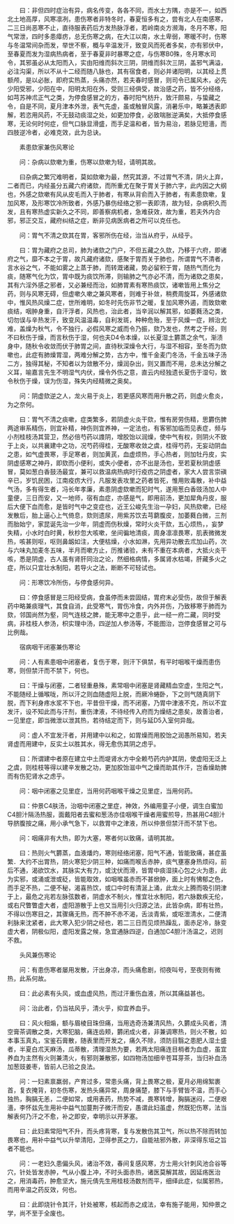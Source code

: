 <!-- { "loadSidebar": true } -->
　　曰：非但四时症治有异，病名传变，各各不同，而水土方隅，亦是不一，如西北土地高厚，风寒凛冽，患伤寒者非特冬时，春夏恒多有之，尝有北人在南感寒，二三日尚恶寒不止，直待服表药后方发热脉浮者，若岭南炎方濒海，冬月不寒，阳气常泄，四时多患瘴疠，总无伤寒之病，在大江以南，水土卑弱，寒暖不时，伤寒与冬温常间杂而发，举世不察，概与辛温发汗，致变风而死者多矣，亦有邪伏中，至春夏而发为湿病热病者，至于春夏非时暴寒之症，与伤寒B0殊，冬月寒水司令，其邪虽必从太阳而入，实由阳维而斜次三阴，阴维而斜次三阴，盖邪气满溢，必注沟渠，所以不从十二经而随八脉也，其有宿食者，则必并诸阳明，以其经上贯额颅，是以必胀，即府实热蒸，头痛亦然，若夫春时感冒，则司令已属风木，必先少阳受邪，少阳在中，阳明太阳在外，受则三经俱受，故治感之药，皆不分经络，如芎苏神朮正气之类，为停食感冒之的方，春时阳气枋升，致汗颇易，与蛰藏之令，自是不同，夏月津本外泄，表气先虚，虽或触冒风露，消暑乐中，略兼透表即解，若恣用风药，不无鼓动痰湿之处，如更加停食，必致喘胀逆满矣，大抵停食感寒，无论何时何症，但气口脉显滑盛，而手足温和者，皆为易治，若脉见短濇，而四肢逆冷者，必难克效，此为总诀。

　　素患欬家兼伤风寒论

　　问：杂病以欬嗽为重，伤寒以欬嗽为轻，请明其故。

　　曰杂病之繁冗难明者，莫如欬嗽为最，然究其源，不过胃气不清，阴火上弃，二者而已，内经虽分五藏六府诸欬，而所重尤在聚于胃关于肺六字，此内因之大纲也，外感之欬嗽有风从皮毛而入于肺者，有寒从背俞而入于肺者，有素患欬嗽，复加风寒，及形寒饮冷所致者，外感乃暴伤经络之邪一表即清，故为轻，杂病积久而发，且有寒热虚实新久之不同，即善察病机者，急难获效，故为重，若夫外内合邪，邪正交互，藏府纠结之症，断非见病医病者之所可以克任也。

　　问：胃气不清之欬其在胃，客邪所伤在经，治当从府乎，从经乎。

　　曰：胃为藏府之总司，肺为诸欬之门户，不但五藏之久欬，乃移于六府，即诸府之气，靡不本之于胃，故凡藏府诸欬，感聚于胃而关于肺也，所谓胃气不清者，言水谷之气，不能如雾之上蒸于肺，而转溉诸藏，势必留积于胃，随热气而化为痰，随寒气化为饮，胃中既为痰饮所滞，则输肺之气亦必不清，而为诸欬之患矣，其有六淫外感之邪者，又必兼经而治，如肺胃素有寒热痰饮，诸嗽皆用上焦分之药，则与风寒无碍，但虚嗽久嗽之兼风寒者，则难于补敛，稍费周旋耳，外感诸欬中，惟风热风燥二症，世所难明，如冬时先伤非节之暖，复加风寒外遏，而致欬嗽痰结，咽肿身重，自汗浮者，风热也，治此者，当辛润以解其邪，如萎蕤汤之类，切勿误与辛热发汗，致变风温温毒，自利发斑，种种危殆，至于风燥一症，辨治尤难，盖燥为秋气，令不独行，必假风寒之威而令乃振，欬乃发也，然考之于经，则不曰秋伤于燥，而言秋伤于湿，何也夫D4令本燥，以长夏湿土欝蒸之余气，渐渍身中，随秋令收敛而伏于肺胃之间，直待秋深燥令大行，与湿不相容，至冬而为欬嗽也，此症有肺燥胃湿，两难分解之势，古方中，惟千金麦门冬汤，千金五味子汤二方，独得其秘，不知者以为敛散不分，燥润杂出，则又置而不用，总未达分解之义耳，喻嘉言先生不明湿气内伏，燥令外伤之意，直云内经独遗长夏伤于湿句，致令秋伤于燥，误为伤湿，殊失内经精微之奥矣。

　　问：阴虚欬逆之人，龙火易于炎上，若更感风寒而用升散之药，则虚火愈炎，为之奈何。

　　曰：胃气不清之痰嗽，症类繁多，若阴虚火炎干欬，惟有房劳伤精，思欝伤脾两途审系精伤，则宜补精，神伤则宜养神，一定法也，有客邪加临而见表症，频与小剂桂枝汤其营卫，然必倍芍药以謢阴，增胶饴以润燥，使中气有权，则阴火不致于上炎，以共襄建中之功，况芍药得桂，无酸寒收敛之虞，桂得芍药，无妄动阴血之患，如气虚畏寒，手足寒者，则加黄芪，血虚烦热，手心热者，则加牡丹皮，实阴虚感寒之神丹，即欬而小便利，或失小便者，亦不出是汤也，至若夏秋阴虚感冒，莫如葱白香鼓汤最宜，兼可以救温病热病时行疫疠之阴虚者，家大人尝言崇禛辛已，岁饥民困，江南疫疠大行，凡服发表攻里之药者皆死，惟用败毒散，补中益气汤，多有得生者，冯长年孝廉，素患阴虚欬嗽而犯时气，遂用葱白香豉汤加人中童便，三日而安，又一地师，宿有血症，亦感是气，即用前汤，更加犀角丹皮，服后大便下血而愈，是皆时气中之变症也，近王公峻先生治一孕妇，风热欬嗽，已经发散后，胎上逼心上气倚息，欬则遗尿，用紫苏饮去芎藭腹皮，加萎蕤白微，三剂而胎始宁，家昆诞先治一少年，阴虚而伤秋燥，常时火炎干欬，五心烦热，，妄梦失精，小水时白时黄，秋杪忽大咳嗽，坐间徧地清痰，周身凛凛畏寒，肌表微微发热，咳甚则呕，呕则鼻衂如注，大便枯燥，小水如淋，先用异功散去朮加山药，次与六味丸加麦冬五味，半月而嗽方止，历推诸验，未有不重在本病者，大抵火炎干咳，悉是阴虚，古人虽有肾肝同治之论，然细格病情，多属肾水枯竭，肝藏多火之症，所以只宜壮水制阳，若导火之法，断断不可轻试也。

　　问：形寒饮冷所伤，与停食感何异。

　　曰：停食感冒是三阳经受病，食虽停而未尝固结，胃府末必受伤，故但于解表药中略兼痰理气，其食自消，此受寒气，胃伤冷食，内外并伤，乃致移寒于肺而为欬，邻国尚然为壑，同气连枝之脾，能无寒中之患乎，此一经一府二藏，同时受病，非桂枝人参汤，枳实理中汤，四逆加人参汤等，不能图治，岂停食感冒之可与比例哉。

　　宿病咽干闭塞兼伤寒论

　　问：人有素患咽中闭塞者，复伤于寒，则汗下俱禁，有平时咽喉干燥而患伤寒，则但禁汗而不禁下，何也。

　　曰：干燥与闭塞，二者轻重悬殊，素常咽中闭塞是肾藏精血空虚，生阳之气，不能随经上循喉咙，所以汗之则血随虚阳上脱，而厥冷蜷卧，下之则气随真阴下脱，而下利身疼水浆不下也，平昔但干燥，而不闭塞，乃胃中津液不克，所以不宜发汗，设不知此而与汗剂，重伤津液，不待经传入府而为燥结之患矣，故善治者，一见里症，即当微泄以泄其热，若待结定而下，则与延D5入室何异哉。

　　问：虚人不宜发汗者，并用建中以和之，如胃燥而用胶饴之润愚所易知，若夫肾虚而用建中，反实土以胜其水，得无愈伤其阴之虑乎。

　　曰：所谓建中者原在建立中土而堤肾水方中全赖芍药内护其阴，使虚阳无泛上之虞，则桂枝等得以建辛发散之功，更加胶饴滋中气之燥而助其作汗，岂香燥助脾而有伤犯肾水之虑乎。

　　问：咽中闭塞之见里症，当用何药咽喉干燥之见里症，当用何药。

　　曰：仲景C4肤汤，治咽中闭塞之里症，神效，外编用童子小便，调生白蜜加C4胆汁隔汤热服，面戴阳者去蜜和葱汤亦佳咽喉干燥者用蜜煎导，热甚用C4胆汁导脐腹按之痛，用小承气急下，以救胃中之津液，所以仲景但禁汗而不禁下也。

　　问：咽痛非有大热，即为大塞，寒者何以致痛，请明其故。

　　曰：热则火气欝蒸，血液燔灼，寒则经络闭塞，阳气不通，皆能致痛，甚症虽繁．大约不出胃热，阴火寒犯少阴三种，如痛而喉舌赤肿，痰气壅塞身热烦闷，前后不通，渴欲饮水，其脉实大有力，或沈伏而滑，皆胃中痰湿挟心包之火为患，此为实邪，或涌或泄或砭，皆能取效，如咽喉虽赤而不甚焮肿，面上时有怫郁之色，而手足不热，二便不秘，渴喜热饮，或口中时有清涎上涌，此龙火上腾而吸引阴津于上，最危之兆若左脉弦数者，阴虚水不制火，惟宜壮水制阳，若六脉数疾无伦，或右尺瞥瞥虚大者，虚阳游散于上也又当用引火归源之法，此皆杂病，即有壮热，不得以伤寒目之，其骤痛无热，而不肿不赤不渴，舌淡青紫，或呕泄清水，二便清利脉来沈紧者，此大寒入犯少阴之经也，若二三日而见烦热躁乱，面赤足冷，脉变虚大者，阴极似阳，虚阳发露之候，急宜通脉四逆，白通加C4胆汁汤温之，迟则不救。

　　头风兼伤寒论

　　问：有患伤寒者屡用发散，汗出身凉，而头痛愈剧，彻夜叫号，至夜则有微热，此系何故。

　　曰：此必素有头风，或血虚风热，而过汗重伤血液，所以其痛益甚也。

　　问：治此者，仍当袪风乎，清火乎，抑宜养血乎。

　　曰：风火相煽，额与眉棱目珠但痛，当用选奇汤兼清风热，久欝成头风者，清空膏茶调散之类，大寒犯脑，痛连齿颊，欝闭成火者，非兼调寒热，则火不散，如本事玉真丸，宝鉴石膏散，随表里而开发之，痛久不除，须防目翳之患肥人湿土盛者，半夏白朮天麻汤，瓜蒂散，清理湿热为要，若两太阳痛连目梢者为血虚，虽宜养血为主然有火则兼清火，有邪则兼散邪，如四物汤加细辛苍耳芽茶，当归补血汤加葱豉姜枣，皆前人已验之良法。

　　问：一妇素禀羸弱，产育过多，常患头痛，背上畏寒之极，夏月必用绵絮裹首，复衣掩背，初冬伤寒，发热头痛异常，周身痛楚，膝下与手臂皆不温，而手心独热，胸膈无恙，二便如常，或用表药，热势不减，畏寒转增，胸膈迷闷，二便艰濇，李怀兹先生用补中益气加蔓荆子微汗而安，愚谓此妇虽虚，然既犯伤寒，法当解表何乃汗之不愈，补之即安，幸明示以开茅塞。

　　曰：此妇素常阳气不升，而头疼背寒，复与发散伤其卫气，所以热不除而转加畏寒也，用补中益气以升举清阳，卫得参芪之力，自能袪邪外散，非深得东垣之旨者不能也。

　　问：一老妇久患偏头风，诸治不效，春间复感风寒，方士用火针刺风池合谷等穴，针处皆发赤肿，气从小腹上冲，不时头面赤热，诸医莫解其故，因延疡医治之，用消毒药，肿愈坚大，施元倩先生用桂枝汤数剂而平，细绎此症，似属邪热，而用辛温之药反效，何也。

　　曰：此即烧针令其汗，针处被寒，核起而赤之成法，幸有施子能用，知仲景之学，尚不至于全废也。

